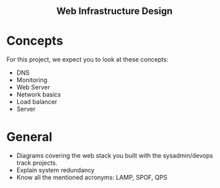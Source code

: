 <h2 align="center">Web Infrastructure Design</h2>

# Concepts

For this project, we expect you to look at these concepts:

- DNS
- Monitoring
- Web Server
- Network basics
- Load balancer
- Server

# General

- Diagrams covering the web stack you built with the sysadmin/devops track projects.
- Explain system redundancy
- Know all the mentioned acronyms: LAMP, SPOF, QPS
